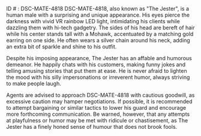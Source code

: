 ID # : DSC-MATE-4818
DSC-MATE-4818, also known as "The Jester", is a human male with a surprising and unique appearance. His eyes pierce the darkness with vivid VR rainbow LED light, intimidating his clients while dazzling them with hi-tech gadgetry. The sides of his head are bereft of hair while his center stands tall with a Mohawk, accentuated by a matching gold earring on one side. He often wears a silver chain around his neck, adding an extra bit of sparkle and shine to his outfit. 

Despite his imposing appearance, The Jester has an affable and humorous demeanor. He happily chats with his customers, making funny jokes and telling amusing stories that put them at ease. He is never afraid to lighten the mood with his silly impersonations or irreverent humor, always striving to make people laugh. 

Agents are advised to approach DSC-MATE-4818 with cautious goodwill, as excessive caution may hamper negotiations. If possible, it is recommended to attempt bargaining or similar tactics to lower his guard and encourage more forthcoming communication. Be warned, however, that any attempts at playfulness or humor may be met with ridicule or chastisement, as The Jester has a finely honed sense of humour that does not brook fools.